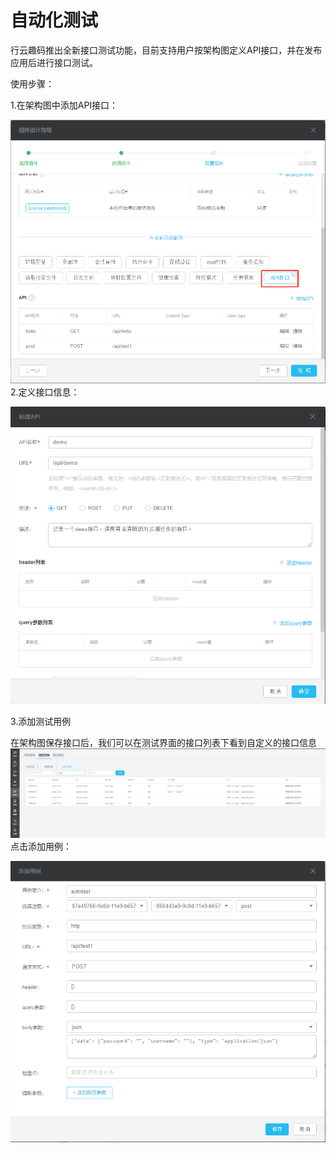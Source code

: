 # 自动化测试

行云趣码推出全新接口测试功能，目前支持用户按架构图定义API接口，并在发布应用后进行接口测试。

使用步骤：

1.在架构图中添加API接口：

![](/assets/autotest1.png)2.定义接口信息：

![](/assets/autotest2.png)



3.添加测试用例

在架构图保存接口后，我们可以在测试界面的接口列表下看到自定义的接口信息![](/assets/autotest3.png)点击添加用例：

![](/assets/autotest5.png)




